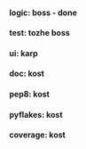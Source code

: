 #### logic: boss - done
#### test: tozhe boss
#### ui: karp
#### doc: kost
#### pep8: kost
#### pyflakes: kost
#### coverage: kost
